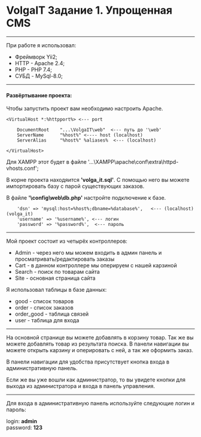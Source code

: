 # VolgaIT Задание 1. Упрощенная CMS
<hr/>
<p>При работе я использовал: </p>
<ul>
<li>Фреймворк Yii2;</li>
<li>HTTP - Apache 2.4;</li>
<li>PHP - PHP 7.4;</li>
<li>СУБД - MySql-8.0;</li>
</ul>
<hr/>
<h4>Развёртывание проекта:</h4>
Чтобы запустить проект вам необходимо настроить Apache.

    <VirtualHost *:%httpport%> <--- port

        DocumentRoot    "...\VolgaIT\web"  <--- путь до '\web'
        ServerName      "%host%" <---- host (localhost)
        ServerAlias     "%host%" %aliases%  <--- (localhost)

    </VirtualHost>

Для XAMPP этот будет в файле '...\XAMPP\apache\conf\extra\httpd-vhosts.conf';
<br/>
<p>В корне проекта находяится <b>'volga_it.sql'</b>. С помощью него вы можете импортировать базу с парой существующих заказов.</p>
<p>В файле <b>'\config\web\db.php'</b> настройте подключение к базе.</p>

        'dsn' => 'mysql:host=%host%;dbname=%database%',   <--- (localhost) (volga_it)
        'username' => '%username%', <--- логин   
        'password' => '%password%',  <--- пароль
<hr/>
<p>Мой проект состоит из четырёх контроллеров:</p>
<ul>
<li>Admin - через него мы можем входить в админ панель и просматривать/редактировать заказы</li>
<li>Cart - в данном контроллере мы оперируем с нашей карзиной</li>
<li>Search - поиск по товарам сайта</li>
<li>Site - основная страница сайта</li>
</ul>
<p>Я использовал таблицы в базе данных:</p>
<ul>
<li>good - список товаров</li>
<li>order - список заказов</li>
<li>order_good - таблица связей</li>
<li>user - таблица для входа</li>
</ul>
<hr/>
<p>На основной странице вы можете добавлять в корзину товар. Так же вы можете добавлять товар из результата поиска. В панели навигации вы можете открыть карзину и оперировать с ней, а так же оформить заказ.</p>
<p>В панели навигации для удобства присутствует кнопка входа в административную панель.</p>
<p>Если же вы уже вошли как администратор, то вы увидете кнопки для выхода из администратора и входа в панель управления.</p>
<hr/>
<p>Для входа в административную панель используйте следующие логин и пароль:</p>
login: <b>admin</b>
<br/>
password: <b>123</b>
<br/>